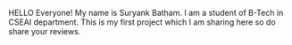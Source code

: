 HELLO Everyone! My name is Suryank Batham.
I am a student of B-Tech in CSEAI department.
This is my first project which I am sharing here so do share your reviews.
